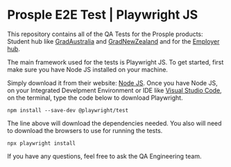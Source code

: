 # Prosple E2E Test | Playwright JS
This repository contains all of the QA Tests for the Prosple products: Student hub like [GradAustralia](https://gradaustralia.com.au/) and [GradNewZealand](https://gradnewzealand.nz/) and for the [Employer hub](https://portal.prosple.com/).

The main framework used for the tests is Playwright JS. To get started, first make sure you have Node JS installed on your machine.

Simply download it from their website: [Node JS](https://nodejs.org/). Once you have Node JS, on your Integrated Develpment Environment or IDE like [Visual Studio Code](), on the terminal, type the code below to download Playwright.

`npm install --save-dev @playwright/test`

The line above will download the dependencies needed. You also will need to download the browsers to use for running the tests.

`npx playwright install`

If you have any questions, feel free to ask the QA Engineering team.
